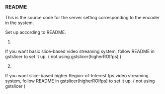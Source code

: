 ### README
This is the source code for the server setting corresponding to the encoder in the system.

Set up according to README.

1. 
If you want basic slice-based video streaming system, follow README in gstslicer to set it up. ( not using gstslicer(higherROIfps) )

2. 
If you want slice-based higher Region-of-Interest fps video streaming system, follow README in gstslicer(higherROIfps) to set it up. ( not using gstslicer )
